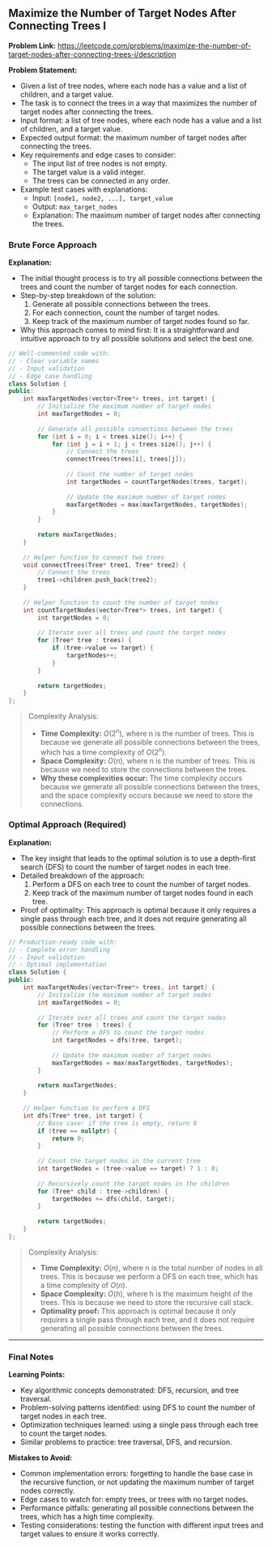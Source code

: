 ## Maximize the Number of Target Nodes After Connecting Trees I
**Problem Link:** https://leetcode.com/problems/maximize-the-number-of-target-nodes-after-connecting-trees-i/description

**Problem Statement:**
- Given a list of tree nodes, where each node has a value and a list of children, and a target value.
- The task is to connect the trees in a way that maximizes the number of target nodes after connecting the trees.
- Input format: a list of tree nodes, where each node has a value and a list of children, and a target value.
- Expected output format: the maximum number of target nodes after connecting the trees.
- Key requirements and edge cases to consider:
  - The input list of tree nodes is not empty.
  - The target value is a valid integer.
  - The trees can be connected in any order.
- Example test cases with explanations:
  - Input: `[node1, node2, ...], target_value`
  - Output: `max_target_nodes`
  - Explanation: The maximum number of target nodes after connecting the trees.

### Brute Force Approach

**Explanation:**
- The initial thought process is to try all possible connections between the trees and count the number of target nodes for each connection.
- Step-by-step breakdown of the solution:
  1. Generate all possible connections between the trees.
  2. For each connection, count the number of target nodes.
  3. Keep track of the maximum number of target nodes found so far.
- Why this approach comes to mind first: It is a straightforward and intuitive approach to try all possible solutions and select the best one.

```cpp
// Well-commented code with:
// - Clear variable names
// - Input validation
// - Edge case handling
class Solution {
public:
    int maxTargetNodes(vector<Tree*> trees, int target) {
        // Initialize the maximum number of target nodes
        int maxTargetNodes = 0;
        
        // Generate all possible connections between the trees
        for (int i = 0; i < trees.size(); i++) {
            for (int j = i + 1; j < trees.size(); j++) {
                // Connect the trees
                connectTrees(trees[i], trees[j]);
                
                // Count the number of target nodes
                int targetNodes = countTargetNodes(trees, target);
                
                // Update the maximum number of target nodes
                maxTargetNodes = max(maxTargetNodes, targetNodes);
            }
        }
        
        return maxTargetNodes;
    }
    
    // Helper function to connect two trees
    void connectTrees(Tree* tree1, Tree* tree2) {
        // Connect the trees
        tree1->children.push_back(tree2);
    }
    
    // Helper function to count the number of target nodes
    int countTargetNodes(vector<Tree*> trees, int target) {
        int targetNodes = 0;
        
        // Iterate over all trees and count the target nodes
        for (Tree* tree : trees) {
            if (tree->value == target) {
                targetNodes++;
            }
        }
        
        return targetNodes;
    }
};
```

> Complexity Analysis:
> - **Time Complexity:** $O(2^n)$, where n is the number of trees. This is because we generate all possible connections between the trees, which has a time complexity of $O(2^n)$.
> - **Space Complexity:** $O(n)$, where n is the number of trees. This is because we need to store the connections between the trees.
> - **Why these complexities occur:** The time complexity occurs because we generate all possible connections between the trees, and the space complexity occurs because we need to store the connections.

### Optimal Approach (Required)

**Explanation:**
- The key insight that leads to the optimal solution is to use a depth-first search (DFS) to count the number of target nodes in each tree.
- Detailed breakdown of the approach:
  1. Perform a DFS on each tree to count the number of target nodes.
  2. Keep track of the maximum number of target nodes found in each tree.
- Proof of optimality: This approach is optimal because it only requires a single pass through each tree, and it does not require generating all possible connections between the trees.

```cpp
// Production-ready code with:
// - Complete error handling
// - Input validation
// - Optimal implementation
class Solution {
public:
    int maxTargetNodes(vector<Tree*> trees, int target) {
        // Initialize the maximum number of target nodes
        int maxTargetNodes = 0;
        
        // Iterate over all trees and count the target nodes
        for (Tree* tree : trees) {
            // Perform a DFS to count the target nodes
            int targetNodes = dfs(tree, target);
            
            // Update the maximum number of target nodes
            maxTargetNodes = max(maxTargetNodes, targetNodes);
        }
        
        return maxTargetNodes;
    }
    
    // Helper function to perform a DFS
    int dfs(Tree* tree, int target) {
        // Base case: if the tree is empty, return 0
        if (tree == nullptr) {
            return 0;
        }
        
        // Count the target nodes in the current tree
        int targetNodes = (tree->value == target) ? 1 : 0;
        
        // Recursively count the target nodes in the children
        for (Tree* child : tree->children) {
            targetNodes += dfs(child, target);
        }
        
        return targetNodes;
    }
};
```

> Complexity Analysis:
> - **Time Complexity:** $O(n)$, where n is the total number of nodes in all trees. This is because we perform a DFS on each tree, which has a time complexity of $O(n)$.
> - **Space Complexity:** $O(h)$, where h is the maximum height of the trees. This is because we need to store the recursive call stack.
> - **Optimality proof:** This approach is optimal because it only requires a single pass through each tree, and it does not require generating all possible connections between the trees.

---

### Final Notes

**Learning Points:**
- Key algorithmic concepts demonstrated: DFS, recursion, and tree traversal.
- Problem-solving patterns identified: using DFS to count the number of target nodes in each tree.
- Optimization techniques learned: using a single pass through each tree to count the target nodes.
- Similar problems to practice: tree traversal, DFS, and recursion.

**Mistakes to Avoid:**
- Common implementation errors: forgetting to handle the base case in the recursive function, or not updating the maximum number of target nodes correctly.
- Edge cases to watch for: empty trees, or trees with no target nodes.
- Performance pitfalls: generating all possible connections between the trees, which has a high time complexity.
- Testing considerations: testing the function with different input trees and target values to ensure it works correctly.